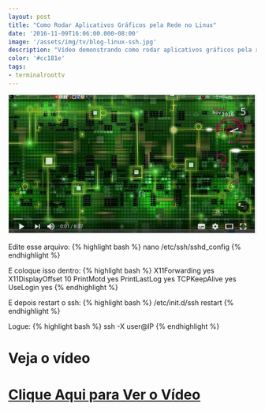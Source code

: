 ```yaml
---
layout: post
title: "Como Rodar Aplicativos Gráficos pela Rede no Linux"
date: '2016-11-09T16:06:00.000-08:00'
image: '/assets/img/tv/blog-linux-ssh.jpg'
description: "Vídeo demonstrando como rodar aplicativos gráficos pela rede no Linux"
color: '#cc181e'
tags:
- terminalroottv
---
```


![Blog Linux Rede](/assets/img/tv/blog-linux-ssh.jpg)

Edite esse arquivo:
{% highlight bash %}
nano /etc/ssh/sshd_config
{% endhighlight %}

E coloque isso dentro:
{% highlight bash %}
X11Forwarding yes
X11DisplayOffset 10
PrintMotd yes
PrintLastLog yes
TCPKeepAlive yes
UseLogin yes
{% endhighlight %}

E depois restart o ssh:
{% highlight bash %}
/etc/init.d/ssh restart
{% endhighlight %}


Logue:
{% highlight bash %}
ssh -X user@IP
{% endhighlight %}

# Veja o vídeo


# [Clique Aqui para Ver o Vídeo](https://www.youtube.com/watch?v=c42j3B8HRG0)


<script async src="https://pagead2.googlesyndication.com/pagead/js/adsbygoogle.js"></script>

<!-- Informat -->
<ins class="adsbygoogle"
 style="display:block"
 data-ad-client="ca-pub-2838251107855362"
 data-ad-slot="2327980059"
 data-ad-format="auto"
 data-full-width-responsive="true"></ins>

<script>
(adsbygoogle = window.adsbygoogle || []).push({});
</script>

